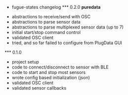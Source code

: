 * fugue-states changelog
*** 0.2.0
__puredata__
- abstractions to receive/send with OSC
- abstractions to parse sensor data
- abstractions to parse multiplexed sensor data (up to 7)
- initial start/stop command control
- validated OSC client
- tried, and so far failed to configure from PlugData GUI

*** 0.1.0
- project setup
- code to connect/disconnect to sensor with BLE
- code to start and stop most sensors
- wrote config based initialization (json)
- validated OSC client
- validated sensor callbacks

